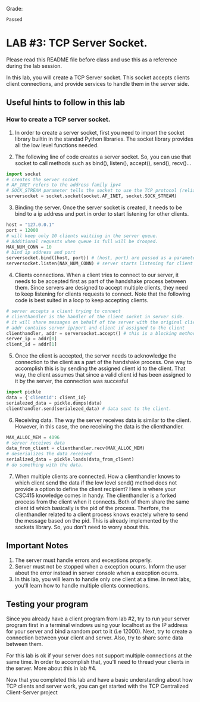 Grade:
```
Passed
```


# LAB #3: TCP Server Socket. 
Please read this README file before class and use this as a reference during the lab session. 

In this lab, you will create a TCP Server socket. This socket accepts clients client connections, and provide services
to handle them in the server side. 

## Useful hints to follow in this lab 

### How to create a TCP server socket. 

1. In order to create a server socket, first you need to import the socket library builtin in the standad Python libraries.
The socket library provides all the low level functions needed.

2. The following line of code creates a server socket. So, you can use that socket to call 
methods such as bind(), listen(), accept(), send(), recv()...

```python
import socket 
# creates the server socket 
# AF_INET refers to the address family ipv4
# SOCK_STREAM parameter tells the socket to use the TCP protocol (reliable connection oriented.)
serversocket = socket.socket(socket.AF_INET, socket.SOCK_STREAM)
```

3. Binding the server. Once the server socket is created, it needs to be bind to a ip address and port in order to 
start listening for other clients. 
```python
host = "127.0.0.1"
port = 12000
# will keep only 10 clients waitiing in the server queue. 
# Additional requests when queue is full will be drooped. 
MAX_NUM_CONN = 10 
# bind ip address and port
serversocket.bind((host, port)) # (host, port) are passed as a parameter in a tuple. 
serversocket.listen(NAX_NUM_CONN) # server starts listening for client connections. 
```

4. Clients connections. When a client tries to connect to our server, it needs to be accepted first as part of the 
handshake process between them. Since servers are designed to accept multiple clients, they need to keep listening
for clients requests to connect. Note that the following code is best suited in a loop to keep accepting clients.

```python
# server accepts a client trying to connect
# clienthandler is the handler of the client socket in server side. 
# it will share messages on behalf of the server with the original client socket. 
# addr contains server ip/port and client id assigned to the client
clienthandler, addr = serversocket.accept() # this is a blocking method. 
server_ip = addr[0]
client_id = addr[1] 
```

5. Once the client is accepted, the server needs to acknowledge the connection to the client as a part of the 
handshake process. One way to accomplish this is by sending the assigned client id to the client. That way, the 
client assumes that since a valid client id has been assigned to it by the server, the connection was succesful

```python
import pickle 
data = {'clientid': client_id} 
serialezed_data = pickle.dumps(data) 
clienthandler.send(serialezed_data) # data sent to the client. 
```

6. Receiving data. The way the server receives data is similar to the client. However, in this case, 
the one receiving the data is the clienthandler. 
```python
MAX_ALLOC_MEM = 4096
# server receives data
data_from_client = clienthandler.recv(MAX_ALLOC_MEM) 
# deserializes the data received
serialized_data = pickle.loads(data_from_client) 
# do something with the data. 
```

7. When multiple clients are connected. How a clienthandler knows to which client send the data if the 
low level send() method does not provide a option to define the client recipient? Here is where your
CSC415 knowledge comes in handy. The clienthandler is a forked process from the client when it connects. 
Both of them share the same client id which basically is the pid of the process. Therfore, the clienthandler
related to a client process knows exactely where to send the message based on the pid. This is already 
implemented by the sockets library. So, you don't need to worry about this.

## Important Notes

1. The server must handle errors and exceptions properly. 
2. Server must not be stopped when a exception ocurrs. Inform the user about the error instead 
in server console when a execption ocurrs. 
3. In this lab, you will learn to handle only one client at a time. In next labs, you'll learn how to
handle multiple clients connections.  


## Testing your program 

Since you already have a client program from lab #2, try to run your server program first in a terminal 
windows using your localhost as the IP address for your server and bind a random port to it (i.e 12000). 
Next, try to create a connection between your client and server. Also, try to share some data between them. 

For this lab is ok if your server does not support multiple connections at the same time. In order to 
accomplish that, you'll need to thread your clients in the server. More about this in lab #4. 

Now that you completed this lab and have a basic understanding about how TCP clients and server work, 
you can get started with the TCP Centralized Client-Server project 


